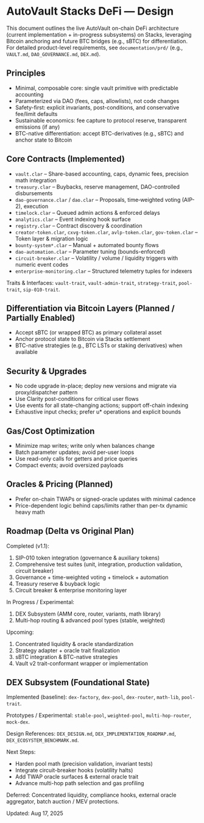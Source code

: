# AutoVault Stacks DeFi — Design

This document outlines the live AutoVault on-chain DeFi architecture (current implementation + in-progress subsystems) on Stacks, leveraging Bitcoin anchoring and future BTC bridges (e.g., sBTC) for differentiation.  
For detailed product-level requirements, see `documentation/prd/` (e.g., `VAULT.md`, `DAO_GOVERNANCE.md`, `DEX.md`).

## Principles

- Minimal, composable core: single vault primitive with predictable accounting
- Parameterized via DAO (fees, caps, allowlists), not code changes
- Safety-first: explicit invariants, post-conditions, and conservative fee/limit defaults
- Sustainable economics: fee capture to protocol reserve, transparent emissions (if any)
- BTC-native differentiation: accept BTC-derivatives (e.g., sBTC) and anchor state to Bitcoin

## Core Contracts (Implemented)

- `vault.clar` – Share-based accounting, caps, dynamic fees, precision math integration
- `treasury.clar` – Buybacks, reserve management, DAO-controlled disbursements
- `dao-governance.clar` / `dao.clar` – Proposals, time‑weighted voting (AIP-2), execution
- `timelock.clar` – Queued admin actions & enforced delays
- `analytics.clar` – Event indexing hook surface
- `registry.clar` – Contract discovery & coordination
- `creator-token.clar`, `cxvg-token.clar`, `avlp-token.clar`, `gov-token.clar` – Token layer & migration logic
- `bounty-system*.clar` – Manual + automated bounty flows
- `dao-automation.clar` – Parameter tuning (bounds-enforced)
- `circuit-breaker.clar` – Volatility / volume / liquidity triggers with numeric event codes
- `enterprise-monitoring.clar` – Structured telemetry tuples for indexers
  
Traits & Interfaces: `vault-trait`, `vault-admin-trait`, `strategy-trait`, `pool-trait`, `sip-010-trait`.

## Differentiation via Bitcoin Layers (Planned / Partially Enabled)

- Accept sBTC (or wrapped BTC) as primary collateral asset
- Anchor protocol state to Bitcoin via Stacks settlement
- BTC-native strategies (e.g., BTC LSTs or staking derivatives) when available

## Security & Upgrades

- No code upgrade in-place; deploy new versions and migrate via proxy/dispatcher pattern
- Use Clarity post-conditions for critical user flows
- Use events for all state-changing actions; support off-chain indexing
- Exhaustive input checks; prefer u* operations and explicit bounds

## Gas/Cost Optimization

- Minimize map writes; write only when balances change
- Batch parameter updates; avoid per-user loops
- Use read-only calls for getters and price queries
- Compact events; avoid oversized payloads

## Oracles & Pricing (Planned)

- Prefer on-chain TWAPs or signed-oracle updates with minimal cadence
- Price-dependent logic behind caps/limits rather than per-tx dynamic heavy math

## Roadmap (Delta vs Original Plan)

Completed (v1.1):

1. SIP-010 token integration (governance & auxiliary tokens)
2. Comprehensive test suites (unit, integration, production validation, circuit breaker)
3. Governance + time-weighted voting + timelock + automation
4. Treasury reserve & buyback logic
5. Circuit breaker & enterprise monitoring layer

In Progress / Experimental:

1. DEX Subsystem (AMM core, router, variants, math library)
2. Multi-hop routing & advanced pool types (stable, weighted)

Upcoming:

1. Concentrated liquidity & oracle standardization
2. Strategy adapter + oracle trait finalization
3. sBTC integration & BTC-native strategies
4. Vault v2 trait-conformant wrapper or implementation

## DEX Subsystem (Foundational State)

Implemented (baseline): `dex-factory`, `dex-pool`, `dex-router`, `math-lib`, `pool-trait`.

Prototypes / Experimental: `stable-pool`, `weighted-pool`, `multi-hop-router`, `mock-dex`.

Design References: `DEX_DESIGN.md`, `DEX_IMPLEMENTATION_ROADMAP.md`, `DEX_ECOSYSTEM_BENCHMARK.md`.

Next Steps:

- Harden pool math (precision validation, invariant tests)
- Integrate circuit-breaker hooks (volatility halts)
- Add TWAP oracle surfaces & external oracle trait
- Advance multi-hop path selection and gas profiling

Deferred: Concentrated liquidity, compliance hooks, external oracle aggregator, batch auction / MEV protections.

Updated: Aug 17, 2025
